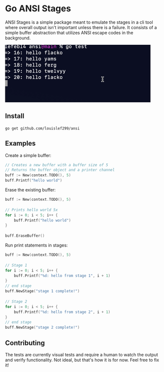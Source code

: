 # Go ANSI Stages

ANSI Stages is a simple package meant to emulate the stages in a cli tool where
overall output isn't important unless there is a failure. It consists of a
simple buffer abstraction that utilizes ANSI escape codes in the background.

![Demo](./.github/.img/demo.gif)

## Install

`go get github.com/louislef299/ansi`

## Examples

Create a simple buffer:

```go
// Creates a new buffer with a buffer size of 5
// Returns the buffer object and a printer channel
buff := New(context.TODO(), 5)
buff.Printf("hello world")
```

Erase the existing buffer:

```go
buff := New(context.TODO(), 5)

// Prints hello world 5x
for i := 0; i < 5; i++ {
    buff.Printf("hello world")
}

buff.EraseBuffer()
```

Run print statements in stages:

```go
buff := New(context.TODO(), 5)

// Stage 1
for i := 0; i < 5; i++ {
    buff.Printf("%d: hello from stage 1", i + 1)
}
// end stage
buff.NewStage("stage 1 complete!")

// Stage 2
for i := 0; i < 5; i++ {
    buff.Printf("%d: hello from stage 2", i + 1)
}
// end stage
buff.NewStage("stage 2 complete!")
```

## Contributing

The tests are currently visual tests and require a human to watch the output and
verify functionality. Not ideal, but that's how it is for now. Feel free to fix
it!
